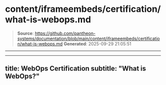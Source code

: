 # content/iframeembeds/certification/what-is-webops.md

> **Source**: https://github.com/pantheon-systems/documentation/blob/main/content/iframeembeds/certification/what-is-webops.md
> **Generated**: 2025-09-29 21:05:51

---

---
title: WebOps Certification
subtitle: "What is WebOps?"
---

<Partial file="certification-guide/what-is-webops.md" />
